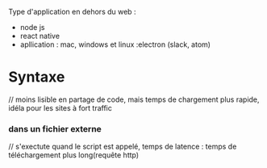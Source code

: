 Type d'application en dehors du web :
- node js
- react native
- apllication : mac, windows et linux :electron (slack, atom)


# Syntaxe

<script >alert('lol'); </script>  // moins lisible en partage de code, mais temps de chargement plus rapide, idéla pour les sites à fort traffic
### dans un fichier externe
<script scr="lol.js"> </script>   // s'exectute quand le script est appelé, temps de latence : temps de téléchargement plus long(requête http)